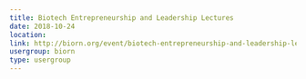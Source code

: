 ```yaml
---
title: Biotech Entrepreneurship and Leadership Lectures
date: 2018-10-24
location: 
link: http://biorn.org/event/biotech-entrepreneurship-and-leadership-lectures/
usergroup: biorn
type: usergroup
---
```

